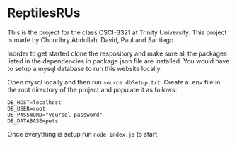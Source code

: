 # ReptilesRUs

This is the project for the class CSCI-3321 at Trinity University. This project is made by Choudhry Abdullah, David, Paul and Santiago. 

Inorder to get started clone the respository and make sure all the packages listed in the dependencies in package.json file are installed. You would have to setup a mysql database to run this website locally.

Open mysql locally and then run ```source dbSetup.txt```. Create a .env file in the root directory of the project and populate it as follows:

```
DB_HOST=localhost
DB_USER=root
DB_PASSWORD="yoursql password"
DB_DATABASE=pets
```

Once everything is setup run ```node index.js``` to start
